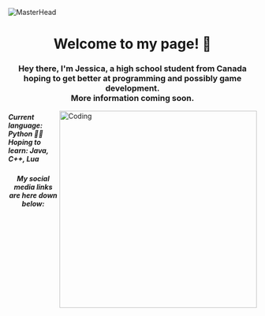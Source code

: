 ![MasterHead](https://t3.ftcdn.net/jpg/05/15/16/12/360_F_515161254_2cp9OEcNqERA2KHp2jqaFfvF7Ze5oO4I.jpg)
<link rel="stylesheet" href="https://use.fontawesome.com/releases/v5.2.0/css/all.css" integrity="sha384-hWVjflwFxL6sNzntih27bfxkr27PmbbK/iSvJ+a4+0owXq79v+lsFkW54bOGbiDQ" crossorigin="anonymous">
<h1 align ="center"> Welcome to my page!  🌸 </h1>
<h3 align ="center"> Hey there, I'm Jessica, a high school student from Canada hoping to get better at programming and possibly game development. 
<br>
  More information coming soon. </h3>

<img align ="right" alt= "Coding" width= "400" src= "https://mir-s3-cdn-cf.behance.net/project_modules/disp/601014116770475.6068beff4640a.gif">
<h5 align ="left"> Current language: Python 👩‍💻
  <br>
Hoping to learn: Java, C++, Lua </h5>

<h5 align ="center"> My social media links are here down below: 
<br>
<div class="row social" align="center">
<a target = "blank" href = 'https://www.instagram.com/jessica.sshe/'><i class ='fab fa-instagram'></i></a>


